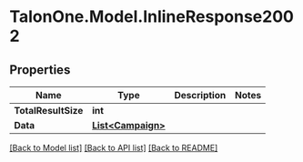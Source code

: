 # TalonOne.Model.InlineResponse2002
## Properties

Name | Type | Description | Notes
------------ | ------------- | ------------- | -------------
**TotalResultSize** | **int** |  | 
**Data** | [**List&lt;Campaign&gt;**](Campaign.md) |  | 

[[Back to Model list]](../README.md#documentation-for-models) [[Back to API list]](../README.md#documentation-for-api-endpoints) [[Back to README]](../README.md)

